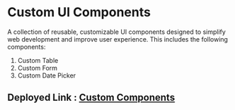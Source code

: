# Custom UI Components

A collection of reusable, customizable UI components designed to simplify web development and improve user experience. This includes the following components:

1. Custom Table
2. Custom Form
3. Custom Date Picker

## Deployed Link : [Custom Components](https://pet-pooja-assign.netlify.app/)
